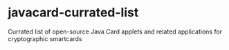 # javacard-currated-list
Currated list of open-source Java Card applets and related applications for cryptographic smartcards 
